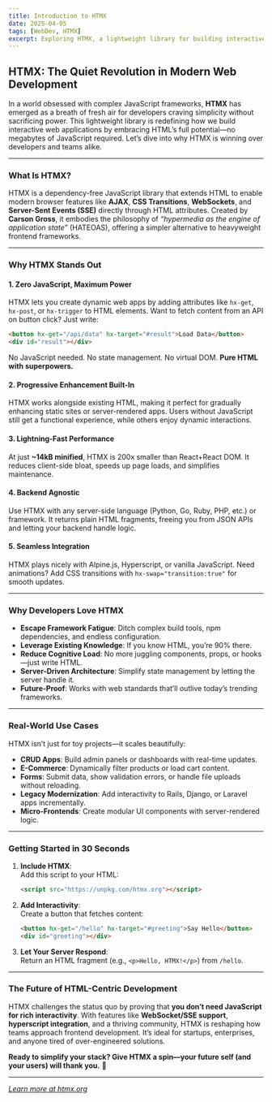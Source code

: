 ```yaml
---
title: Introduction to HTMX
date: 2025-04-05
tags: [WebDev, HTMX]
excerpt: Exploring HTMX, a lightweight library for building interactive web applications by embracing HTML’s full potential.
---
```


## HTMX: The Quiet Revolution in Modern Web Development

In a world obsessed with complex JavaScript frameworks, **HTMX** has emerged as a breath of fresh air for developers craving simplicity without sacrificing power. This lightweight library is redefining how we build interactive web applications by embracing HTML’s full potential—no megabytes of JavaScript required. Let’s dive into why HTMX is winning over developers and teams alike.

---

### What Is HTMX?

HTMX is a dependency-free JavaScript library that extends HTML to enable modern browser features like **AJAX**, **CSS Transitions**, **WebSockets**, and **Server-Sent Events (SSE)** directly through HTML attributes. Created by **Carson Gross**, it embodies the philosophy of *“hypermedia as the engine of application state”* (HATEOAS), offering a simpler alternative to heavyweight frontend frameworks.

---

### Why HTMX Stands Out

#### 1. **Zero JavaScript, Maximum Power**  

HTMX lets you create dynamic web apps by adding attributes like `hx-get`, `hx-post`, or `hx-trigger` to HTML elements. Want to fetch content from an API on button click? Just write:

```html
<button hx-get="/api/data" hx-target="#result">Load Data</button>
<div id="result"></div>
```

No JavaScript needed. No state management. No virtual DOM. **Pure HTML with superpowers.**

#### 2. **Progressive Enhancement Built-In**  

HTMX works alongside existing HTML, making it perfect for gradually enhancing static sites or server-rendered apps. Users without JavaScript still get a functional experience, while others enjoy dynamic interactions.

#### 3. **Lightning-Fast Performance**  

At just **~14kB minified**, HTMX is 200x smaller than React+React DOM. It reduces client-side bloat, speeds up page loads, and simplifies maintenance.

#### 4. **Backend Agnostic**  

Use HTMX with any server-side language (Python, Go, Ruby, PHP, etc.) or framework. It returns plain HTML fragments, freeing you from JSON APIs and letting your backend handle logic.

#### 5. **Seamless Integration**  

HTMX plays nicely with Alpine.js, Hyperscript, or vanilla JavaScript. Need animations? Add CSS transitions with `hx-swap="transition:true"` for smooth updates.

---

### Why Developers Love HTMX

- **Escape Framework Fatigue**: Ditch complex build tools, npm dependencies, and endless configuration.
- **Leverage Existing Knowledge**: If you know HTML, you’re 90% there.
- **Reduce Cognitive Load**: No more juggling components, props, or hooks—just write HTML.
- **Server-Driven Architecture**: Simplify state management by letting the server handle it.
- **Future-Proof**: Works with web standards that’ll outlive today’s trending frameworks.

---

### Real-World Use Cases

HTMX isn’t just for toy projects—it scales beautifully:

- **CRUD Apps**: Build admin panels or dashboards with real-time updates.
- **E-Commerce**: Dynamically filter products or load cart content.
- **Forms**: Submit data, show validation errors, or handle file uploads without reloading.
- **Legacy Modernization**: Add interactivity to Rails, Django, or Laravel apps incrementally.
- **Micro-Frontends**: Create modular UI components with server-rendered logic.

---

### Getting Started in 30 Seconds

1. **Include HTMX**:  
   Add this script to your HTML:

   ```html
   <script src="https://unpkg.com/htmx.org"></script>
   ```

2. **Add Interactivity**:  
   Create a button that fetches content:

   ```html
   <button hx-get="/hello" hx-target="#greeting">Say Hello</button>
   <div id="greeting"></div>
   ```

3. **Let Your Server Respond**:  
   Return an HTML fragment (e.g., `<p>Hello, HTMX!</p>`) from `/hello`.

---

### The Future of HTML-Centric Development

HTMX challenges the status quo by proving that **you don’t need JavaScript for rich interactivity**. With features like **WebSocket/SSE support**, **hyperscript integration**, and a thriving community, HTMX is reshaping how teams approach frontend development. It’s ideal for startups, enterprises, and anyone tired of over-engineered solutions.

**Ready to simplify your stack? Give HTMX a spin—your future self (and your users) will thank you.** 🚀

---

*[Learn more at htmx.org](https://htmx.org/)*
